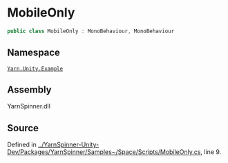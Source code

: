 # MobileOnly

```csharp
public class MobileOnly : MonoBehaviour, MonoBehaviour
```

## Namespace

[`Yarn.Unity.Example`](./)

## Assembly

YarnSpinner.dll

## Source

Defined in [../YarnSpinner-Unity-Dev/Packages/YarnSpinner/Samples~/Space/Scripts/MobileOnly.cs](https://github.com/YarnSpinnerTool/YarnSpinner-Unity//blob/develop/Samples~/Space/Scripts/MobileOnly.cs#L9), line 9.

